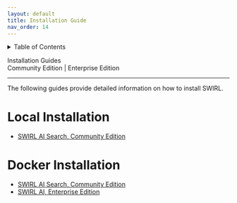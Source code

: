 ```yaml
---
layout: default
title: Installation Guide
nav_order: 14
---
```

<details markdown="block">
  <summary>
    Table of Contents
  </summary>
  {: .text-delta }
- TOC
{:toc}
</details>

<span class="big-text">Installation Guides</span><br/><span class="med-text">Community Edition | Enterprise Edition</span>

---

The following guides provide detailed information on how to install SWIRL. 

# Local Installation

* [SWIRL AI Search, Community Edition](./Installation-Community)

# Docker Installation

* [SWIRL AI Search, Community Edition](./Quick-Start)
* [SWIRL AI, Enterprise Edition](./Quick-Start-Enterprise)
